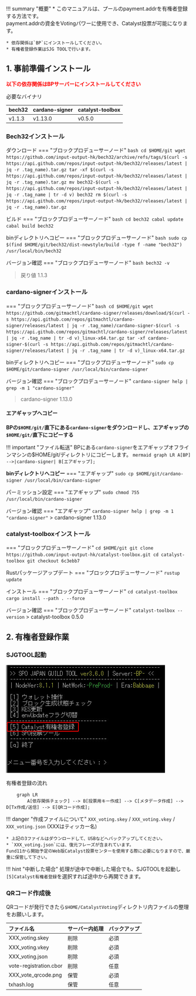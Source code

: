 !!! summary "概要"
    * このマニュアルは、プールのpayment.addrを有権者登録する方法です。  
      payment.addrの資金をVotingパワーに使用でき、Catalyst投票が可能になります。
    
    * 依存関係は`BP`にインストールしてください。
    * 有権者登録作業はSJG TOOLで行います。

## **1. 事前準備インストール**

**<font color=red>以下の依存関係はBPサーバーにインストールしてください</font>**  

必要なバイナリ

| bech32  | cardano-signer | catalyst-toolbox |
| :---------- | :---------- | :---------- |
| v1.1.3 | v1.13.0 | v0.5.0 |

### **Bech32インストール**

ダウンロード
=== "ブロックプロデューサーノード"
    ```bash
    cd $HOME/git
    wget https://github.com/input-output-hk/bech32/archive/refs/tags/$(curl -s https://api.github.com/repos/input-output-hk/bech32/releases/latest | jq -r .tag_name).tar.gz
    tar -xf $(curl -s https://api.github.com/repos/input-output-hk/bech32/releases/latest | jq -r .tag_name).tar.gz
    mv bech32-$(curl -s https://api.github.com/repos/input-output-hk/bech32/releases/latest | jq -r .tag_name | tr -d v) bech32
    rm $(curl -s https://api.github.com/repos/input-output-hk/bech32/releases/latest | jq -r .tag_name).tar.gz
    ```

ビルド
=== "ブロックプロデューサーノード"
    ```bash
    cd bech32
    cabal update
    cabal build bech32
    ```

binディレクトリへコピー
=== "ブロックプロデューサーノード"
    ```bash
    sudo cp $(find $HOME/git/bech32/dist-newstyle/build -type f -name "bech32") /usr/local/bin/bech32
    ```

バージョン確認
=== "ブロックプロデューサーノード"
    ```bash
    bech32 -v
    ```
> 戻り値 1.1.3


### **cardano-signerインストール**
=== "ブロックプロデューサーノード"
    ```bash
    cd $HOME/git
    wget https://github.com/gitmachtl/cardano-signer/releases/download/$(curl -s https://api.github.com/repos/gitmachtl/cardano-signer/releases/latest | jq -r .tag_name)/cardano-signer-$(curl -s https://api.github.com/repos/gitmachtl/cardano-signer/releases/latest | jq -r .tag_name | tr -d v)_linux-x64.tar.gz
    tar -xf cardano-signer-$(curl -s https://api.github.com/repos/gitmachtl/cardano-signer/releases/latest | jq -r .tag_name | tr -d v)_linux-x64.tar.gz
    ```

binディレクトリへコピー
=== "ブロックプロデューサーノード"
    ```
    sudo cp $HOME/git/cardano-signer /usr/local/bin/cardano-signer
    ```

バージョン確認
=== "ブロックプロデューサーノード"
    ```
    cardano-signer help | grep -m 1 "cardano-signer"
    ```
> cardano-signer 1.13.0

#### エアギャップへコピー

**BPの`$HOME/git/`直下にある`cardano-signer`をダウンロードし、エアギャップの`$HOME/git/`直下にコピーする**

!!! important "ファイル転送"
    BPにある`cardano-signer`をエアギャップオフラインマシンの$HOME/git/ディレクトリにコピーします。
    ``` mermaid
    graph LR
        A[BP] -->|cardano-signer| B[エアギャップ];
    ``` 

**binディレクトリへコピー**
=== "エアギャップ"
    ```
    sudo cp $HOME/git/cardano-signer /usr/local/bin/cardano-signer
    ```

パーミッション設定
=== "エアギャップ"
    ```
    sudo chmod 755 /usr/local/bin/cardano-signer
    ```

バージョン確認
=== "エアギャップ"
    ```
    cardano-signer help | grep -m 1 "cardano-signer"
    ```
    > cardano-signer 1.13.0


### **catalyst-toolboxインストール**
=== "ブロックプロデューサーノード"
    ```
    cd $HOME/git
    git clone https://github.com/input-output-hk/catalyst-toolbox.git
    cd catalyst-toolbox
    git checkout 6c3ebb7
    ```

Rustパッケージアップデート
=== "ブロックプロデューサーノード"
    ```
    rustup update
    ```

インストール
=== "ブロックプロデューサーノード"
    ```
    cd catalyst-toolbox
    cargo install --path . --force
    ```

バージョン確認
=== "ブロックプロデューサーノード"
    ```
    catalyst-toolbox --version
    ```
    > catalyst-toolbox 0.5.0


## 2. 有権者登録作業

### SJGTOOL起動

![](../images/catalyst_vote/catalyst1.jpg)

有権者登録の流れ

``` mermaid
    graph LR
        A[依存関係チェック] --> B[投票用キー作成] --> C[メタデータ作成] --> D[Tx作成/送信] --> E[QRコード作成];
``` 

!!! danger "作成ファイルについて"
    `XXX_voting.skey` / `XXX_voting.vkey` / `XXX_voting.json` (XXXはティッカー名)
    
    * 上記の3ファイルはダウンロードして、USBなどへバックアップしてください。
    * `XXX_voting.json`には、復元フレーズが含まれています。  
    Fund11から開始予定のWeb版Catalyst投票センターを使用する際に必要になりますので、厳重に保管して下さい。

!!! hint "中断した場合"
    処理が途中で中断した場合でも、SJGTOOLを起動し`[5]Catalyst有権者登録`を選択すれば途中から再開できます。

### QRコード作成後

QRコードが発行できたら`$HOME/CatalystVoting`ディレクトリ内ファイルの整理をお願いします。

| ファイル名  | サーバー内処理 | バックアップ
| :---------- | :---------- | :---------- |
| XXX_voting.skey | 削除 | 必須 |
| XXX_voting.vkey | 削除 | 必須 |
| XXX_voting.json | 削除 | 必須 |
| vote-registration.cbor | 削除 | 任意 |
| XXX_vote_qrcode.png | 保管 | 必須 |
| txhash.log | 保管 | 任意 |